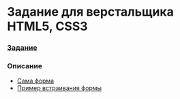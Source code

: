 # Задание для верстальщика HTML5, CSS3

### [Задание](Тест%201%20верстальщик%20HTML5%2C%20CSS3.pdf)

### Описание

* [Сама форма](iframe-form.html)
* [Пример встраивания формы](index.html)
